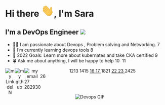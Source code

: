 
# Hi there <img src="https://raw.githubusercontent.com/AbdallahHemdan/AbdallahHemdan/master/wave.gif" width="40px">, I'm Sara 

## I'm a DevOps Engineer  <img src="https://cdn.worldvectorlogo.com/logos/devops-2.svg" width="50px">

- 🏃‍♂️ I am passionate about Devops , Problem solving and Networking.
7
- 🌱 I’m currently learning devops tools 
8
- 🥅 2022 Goals: Learn more about kubernates and take CKA certified
9
- 🍀 Ask me about anything, I will be happy to help
10
​
11
<div align="center">
12
​
13
<a href="https://www.linkedin.com/in/sara-galall/"><img align="left" alt="my LinkdeIN" width="30px" src="https://cdn-icons-png.flaticon.com/512/174/174857.png" draggable="false" /></a>
14
​
15
<a href="https://github.com/sera364">
16
  <img align="left" alt="my github" width="30px" src="https://cdn-icons-png.flaticon.com/512/733/733609.png" />
17
</a>
18
​
21
<a href="mailto:galalsara0@gmail.com">
22
  <img align="left" alt="my email" width="50px" src="https://www.freepnglogos.com/uploads/email-png/email-western-libraries-12.png" draggable="false" />
23
</a>
24
​
25
</div>
26
<br/>
27
<br/>
28
​
29
​
30
<p align="center">  <img src="https://cdn.dribbble.com/users/926537/screenshots/4502902/media/3f8bd37028526e0223e5fd780a318360.gif" alt="Devops GIF" width="500" height="400"></p>

